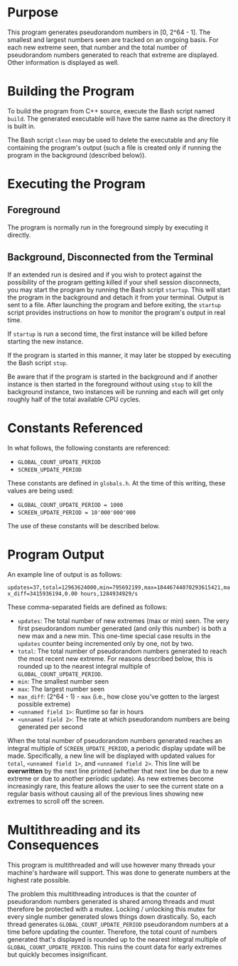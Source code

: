 # Purpose
This program generates pseudorandom numbers in [0, 2^64 - 1]. The smallest and largest numbers seen are tracked on an ongoing basis. For each new extreme seen, that number and the total number of pseudorandom numbers generated to reach that extreme are displayed. Other information is displayed as well.

# Building the Program
To build the program from C++ source, execute the Bash script named `build`. The generated executable will have the same name as the directory it is built in.

The Bash script `clean` may be used to delete the executable and any file containing the program's output (such a file is created only if running the program in the background (described below)).

# Executing the Program
## Foreground
The program is normally run in the foreground simply by executing it directly.

## Background, Disconnected from the Terminal
If an extended run is desired and if you wish to protect against the possibility of the program getting killed if your shell session disconnects, you may start the program by running the Bash script `startup`. This will start the program in the background and detach it from your terminal. Output is sent to a file. After launching the program and before exiting, the `startup` script provides instructions on how to monitor the program's output in real time.

If `startup` is run a second time, the first instance will be killed before starting the new instance.

If the program is started in this manner, it may later be stopped by executing the Bash script `stop`.

Be aware that if the program is started in the background and if another instance is then started in the foreground without using `stop` to kill the background instance, two instances will be running and each will get only roughly half of the total available CPU cycles.

# Constants Referenced
In what follows, the following constants are referenced:
- `GLOBAL_COUNT_UPDATE_PERIOD`
- `SCREEN_UPDATE_PERIOD`

These constants are defined in `globals.h`. At the time of this writing, these values are being used:
- `GLOBAL_COUNT_UPDATE_PERIOD = 1000`
- `SCREEN_UPDATE_PERIOD = 10'000'000'000`

The use of these constants will be described below.

# Program Output
An example line of output is as follows:

`updates=37,total=12963624000,min=795692199,max=18446744070293615421,max_diff=3415936194,0.00 hours,1284934929/s`

These comma-separated fields are defined as follows:
- `updates`: The total number of new extremes (max or min) seen. The very first pseudorandom number generated (and only this number) is both a new max and a new min. This one-time special case results in the `updates` counter being incremented only by one, not by two.
- `total`: The total number of pseudorandom numbers generated to reach the most recent new extreme. For reasons described below, this is rounded up to the nearest integral multiple of `GLOBAL_COUNT_UPDATE_PERIOD`.
- `min`: The smallest number seen
- `max`: The largest number seen
- `max_diff`: (2^64 - 1) - `max` (i.e., how close you've gotten to the largest possible extreme)
- `<unnamed field 1>`: Runtime so far in hours
- `<unnamed field 2>`: The rate at which pseudorandom numbers are being generated per second

When the total number of pseudorandom numbers generated reaches an integral multiple of `SCREEN_UPDATE_PERIOD`, a periodic display update will be made. Specifically, a new line will be displayed with updated values for `total`, `<unnamed field 1>`, and `<unnamed field 2>`. This line will be **overwritten** by the next line printed (whether that next line be due to a new extreme or due to another periodic update). As new extremes become increasingly rare, this feature allows the user to see the current state on a regular basis without causing all of the previous lines showing new extremes to scroll off the screen.

# Multithreading and its Consequences
This program is  multithreaded and will use however many threads your machine's hardware will support. This was done to generate numbers at the highest rate possible.

The problem this multithreading introduces is that the counter of pseudorandom numbers generated is shared among threads and must therefore be protected with a mutex. Locking / unlocking this mutex for every single number generated slows things down drastically. So, each thread generates `GLOBAL_COUNT_UPDATE_PERIOD` pseudorandom numbers at a time before updating the counter. Therefore, the total count of numbers generated that's displayed is rounded up to the nearest integral multiple of `GLOBAL_COUNT_UPDATE_PERIOD`. This ruins the count data for early extremes but quickly becomes insignificant.
